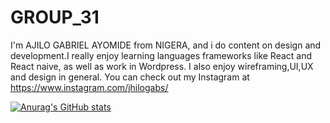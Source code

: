 # GROUP_31

I'm AJILO GABRIEL AYOMIDE from NIGERA, and i do content on design and development.I really enjoy learning languages frameworks like React and React naive, as well as work in Wordpress. I also enjoy wireframing,UI,UX and design in general. You can check out my Instagram at https://www.instagram.com/jhilogabs/

[![Anurag's GitHub stats](https://github-readme-stats.vercel.app/api?username=anuraghazra)](https://github.com/anuraghazra/github-readme-stats)
